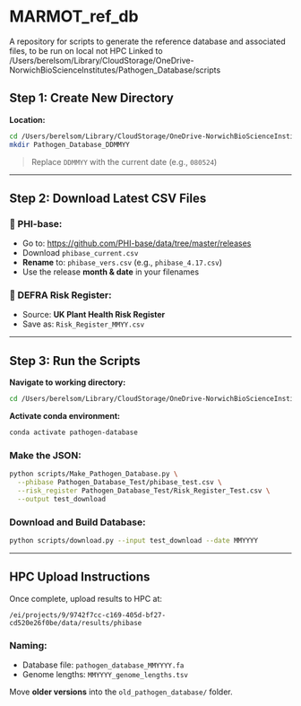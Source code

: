 # MARMOT_ref_db

A repository for scripts to generate the reference database and associated files, to be run on local not HPC
Linked to /Users/berelsom/Library/CloudStorage/OneDrive-NorwichBioScienceInstitutes/Pathogen_Database/scripts

## Step 1: Create New Directory

**Location:**  
```bash
cd /Users/berelsom/Library/CloudStorage/OneDrive-NorwichBioScienceInstitutes/Pathogen_Database
mkdir Pathogen_Database_DDMMYY
```

> Replace `DDMMYY` with the current date (e.g., `080524`)

---

## Step 2: Download Latest CSV Files

### 🧬 PHI-base:
- Go to: https://github.com/PHI-base/data/tree/master/releases
- Download `phibase_current.csv`
- **Rename** to: `phibase_vers.csv` (e.g., `phibase_4.17.csv`)
- Use the release **month & date** in your filenames

### 🌿 DEFRA Risk Register:
- Source: **UK Plant Health Risk Register**
- Save as: `Risk_Register_MMYY.csv`

---

## Step 3: Run the Scripts

**Navigate to working directory:**
```bash
cd /Users/berelsom/Library/CloudStorage/OneDrive-NorwichBioScienceInstitutes/Pathogen_Database
```

**Activate conda environment:**
```bash
conda activate pathogen-database
```

### Make the JSON:
```bash
python scripts/Make_Pathogen_Database.py \
  --phibase Pathogen_Database_Test/phibase_test.csv \
  --risk_register Pathogen_Database_Test/Risk_Register_Test.csv \
  --output test_download
```

### Download and Build Database:
```bash
python scripts/download.py --input test_download --date MMYYYY
```

---

## HPC Upload Instructions

Once complete, upload results to HPC at:
```text
/ei/projects/9/9742f7cc-c169-405d-bf27-cd520e26f0be/data/results/phibase
```

### Naming:
- Database file: `pathogen_database_MMYYYY.fa`
- Genome lengths: `MMYYYY_genome_lengths.tsv`

Move **older versions** into the `old_pathogen_database/` folder.

